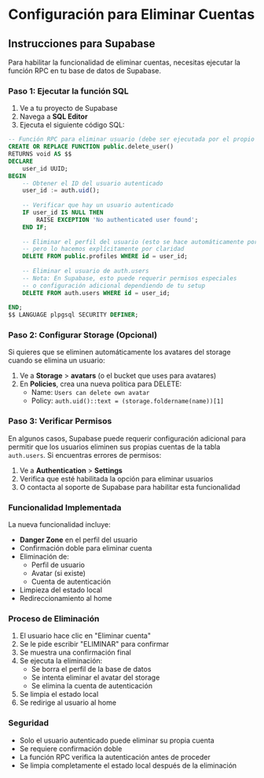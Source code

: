 # Configuración para Eliminar Cuentas

## Instrucciones para Supabase

Para habilitar la funcionalidad de eliminar cuentas, necesitas ejecutar la función RPC en tu base de datos de Supabase.

### Paso 1: Ejecutar la función SQL

1. Ve a tu proyecto de Supabase
2. Navega a **SQL Editor**
3. Ejecuta el siguiente código SQL:

```sql
-- Función RPC para eliminar usuario (debe ser ejecutada por el propio usuario)
CREATE OR REPLACE FUNCTION public.delete_user()
RETURNS void AS $$
DECLARE
    user_id UUID;
BEGIN
    -- Obtener el ID del usuario autenticado
    user_id := auth.uid();
    
    -- Verificar que hay un usuario autenticado
    IF user_id IS NULL THEN
        RAISE EXCEPTION 'No authenticated user found';
    END IF;
    
    -- Eliminar el perfil del usuario (esto se hace automáticamente por CASCADE)
    -- pero lo hacemos explícitamente por claridad
    DELETE FROM public.profiles WHERE id = user_id;
    
    -- Eliminar el usuario de auth.users
    -- Nota: En Supabase, esto puede requerir permisos especiales
    -- o configuración adicional dependiendo de tu setup
    DELETE FROM auth.users WHERE id = user_id;
    
END;
$$ LANGUAGE plpgsql SECURITY DEFINER;
```

### Paso 2: Configurar Storage (Opcional)

Si quieres que se eliminen automáticamente los avatares del storage cuando se elimina un usuario:

1. Ve a **Storage** > **avatars** (o el bucket que uses para avatares)
2. En **Policies**, crea una nueva política para DELETE:
   - Name: `Users can delete own avatar`
   - Policy: `auth.uid()::text = (storage.foldername(name))[1]`

### Paso 3: Verificar Permisos

En algunos casos, Supabase puede requerir configuración adicional para permitir que los usuarios eliminen sus propias cuentas de la tabla `auth.users`. Si encuentras errores de permisos:

1. Ve a **Authentication** > **Settings**
2. Verifica que esté habilitada la opción para eliminar usuarios
3. O contacta al soporte de Supabase para habilitar esta funcionalidad

### Funcionalidad Implementada

La nueva funcionalidad incluye:

- **Danger Zone** en el perfil del usuario
- Confirmación doble para eliminar cuenta
- Eliminación de:
  - Perfil de usuario
  - Avatar (si existe)
  - Cuenta de autenticación
- Limpieza del estado local
- Redireccionamiento al home

### Proceso de Eliminación

1. El usuario hace clic en "Eliminar cuenta"
2. Se le pide escribir "ELIMINAR" para confirmar
3. Se muestra una confirmación final
4. Se ejecuta la eliminación:
   - Se borra el perfil de la base de datos
   - Se intenta eliminar el avatar del storage
   - Se elimina la cuenta de autenticación
5. Se limpia el estado local
6. Se redirige al usuario al home

### Seguridad

- Solo el usuario autenticado puede eliminar su propia cuenta
- Se requiere confirmación doble
- La función RPC verifica la autenticación antes de proceder
- Se limpia completamente el estado local después de la eliminación